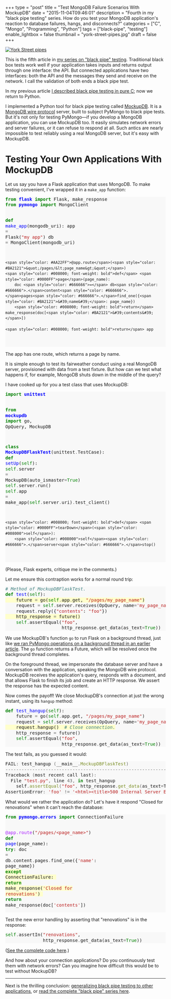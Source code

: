+++
type = "post"
title = "Test MongoDB Failure Scenarios With MockupDB"
date = "2015-11-04T09:46:01"
description = "Fourth in my \"black pipe testing\" series. How do you test your MongoDB application's reaction to database failures, hangs, and disconnects?"
categories = ["C", "Mongo", "Programming", "Python"]
tags = ["black-pipe", "testing"]
enable_lightbox = false
thumbnail = "york-street-pipes.jpg"
draft = false
+++

<p><a href="https://www.flickr.com/photos/emptysquare/1528243252"><img style="display:block; margin-left:auto; margin-right:auto;" src="york-street-pipes.jpg" alt="York Street pipes" title="York Street pipes" /></a></p>
<p>This is the fifth article in <a href="/blog/black-pipe-testing-series/">my series on "black pipe" testing</a>. Traditional black box tests work well if your application takes inputs and returns output through one interface: the API. But connected applications have two interfaces: both the API and the messages they send and receive on the network. I call the validation of both ends a black pipe test.</p>
<p>In my previous article <a href="/blog/libmongoc-black-pipe-testing-mock-server/">I described black pipe testing in pure C</a>; now we return to Python.</p>
<p>I implemented a Python tool for black pipe testing called
<a href="http://mockupdb.readthedocs.org/">MockupDB</a>. It is a <a href="http://docs.mongodb.org/meta-driver/latest/legacy/mongodb-wire-protocol/">MongoDB wire protocol</a> server, built to subject PyMongo to black pipe tests. But it's not only for testing PyMongo&mdash;if you develop a MongoDB application, you can use MockupDB too. It easily simulates network errors and server failures, or it can refuse to respond at all. Such antics are nearly impossible to test reliably using a real MongoDB server, but it's easy with MockupDB.</p>
<h1 id="testing-your-own-applications-with-mockupdb">Testing Your Own Applications With MockupDB</h1>
<p>Let us say you have a Flask application that uses MongoDB. To make testing convenient, I've wrapped it in a <code>make_app</code> function:</p>
<div class="codehilite" style="background: #f8f8f8"><pre style="line-height: 125%"><span style="color: #008000; font-weight: bold">from</span> <span style="color: #0000FF; font-weight: bold">flask</span> <span style="color: #008000; font-weight: bold">import</span> Flask, make_response
<span style="color: #008000; font-weight: bold">from</span> <span style="color: #0000FF; font-weight: bold">pymongo</span> <span style="color: #008000; font-weight: bold">import</span> MongoClient

<span style="color: #008000; font-weight: bold">def</span> <span style="color: #0000FF">make_app</span>(mongodb_uri):
    app <span style="color: #666666">=</span> Flask(<span style="color: #BA2121">&quot;my app&quot;</span>)
    db <span style="color: #666666">=</span> MongoClient(mongodb_uri)

    <span style="color: #AA22FF">@app.route</span>(<span style="color: #BA2121">&quot;/pages/&lt;page_name&gt;&quot;</span>)
    <span style="color: #008000; font-weight: bold">def</span> <span style="color: #0000FF">page</span>(page_name):
        doc <span style="color: #666666">=</span> db<span style="color: #666666">.</span>content<span style="color: #666666">.</span>pages<span style="color: #666666">.</span>find_one({<span style="color: #BA2121">&#39;name&#39;</span>: page_name})
        <span style="color: #008000; font-weight: bold">return</span> make_response(doc[<span style="color: #BA2121">&#39;contents&#39;</span>])

    <span style="color: #008000; font-weight: bold">return</span> app
</pre></div>


<p>The app has one route, which returns a page by name.</p>
<p>It is simple enough to test its fairweather conduct using a real MongoDB server, provisioned with data from a test fixture. But how can we test what happens if, for example, MongoDB shuts down in the middle of the query?</p>
<p>I have cooked up for you a test class that uses MockupDB:</p>
<div class="codehilite" style="background: #f8f8f8"><pre style="line-height: 125%"><span style="color: #008000; font-weight: bold">import</span> <span style="color: #0000FF; font-weight: bold">unittest</span>

<span style="color: #008000; font-weight: bold">from</span> <span style="color: #0000FF; font-weight: bold">mockupdb</span> <span style="color: #008000; font-weight: bold">import</span> go, OpQuery, MockupDB


<span style="color: #008000; font-weight: bold">class</span> <span style="color: #0000FF; font-weight: bold">MockupDBFlaskTest</span>(unittest<span style="color: #666666">.</span>TestCase):
    <span style="color: #008000; font-weight: bold">def</span> <span style="color: #0000FF">setUp</span>(<span style="color: #008000">self</span>):
        <span style="color: #008000">self</span><span style="color: #666666">.</span>server <span style="color: #666666">=</span> MockupDB(auto_ismaster<span style="color: #666666">=</span><span style="color: #008000">True</span>)
        <span style="color: #008000">self</span><span style="color: #666666">.</span>server<span style="color: #666666">.</span>run()
        <span style="color: #008000">self</span><span style="color: #666666">.</span>app <span style="color: #666666">=</span> make_app(<span style="color: #008000">self</span><span style="color: #666666">.</span>server<span style="color: #666666">.</span>uri)<span style="color: #666666">.</span>test_client()

    <span style="color: #008000; font-weight: bold">def</span> <span style="color: #0000FF">tearDown</span>(<span style="color: #008000">self</span>):
        <span style="color: #008000">self</span><span style="color: #666666">.</span>server<span style="color: #666666">.</span>stop()
</pre></div>


<p>(Please, Flask experts, critique me in the comments.)</p>
<p>Let me ensure this contraption works for a normal round trip:</p>
<div class="codehilite" style="background: #f8f8f8"><pre style="line-height: 125%"><span style="color: #408080; font-style: italic"># Method of MockupDBFlaskTest.</span>
<span style="color: #008000; font-weight: bold">def</span> <span style="color: #0000FF">test</span>(<span style="color: #008000">self</span>):
<span style="background-color: #ffffcc">    future <span style="color: #666666">=</span> go(<span style="color: #008000">self</span><span style="color: #666666">.</span>app<span style="color: #666666">.</span>get, <span style="color: #BA2121">&quot;/pages/my_page_name&quot;</span>)
</span>    request <span style="color: #666666">=</span> <span style="color: #008000">self</span><span style="color: #666666">.</span>server<span style="color: #666666">.</span>receives(OpQuery, name<span style="color: #666666">=</span><span style="color: #BA2121">&#39;my_page_name&#39;</span>)
    request<span style="color: #666666">.</span>reply({<span style="color: #BA2121">&quot;contents&quot;</span>: <span style="color: #BA2121">&quot;foo&quot;</span>})
<span style="background-color: #ffffcc">    http_response <span style="color: #666666">=</span> future()
</span>    <span style="color: #008000">self</span><span style="color: #666666">.</span>assertEqual(<span style="color: #BA2121">&quot;foo&quot;</span>,
                     http_response<span style="color: #666666">.</span>get_data(as_text<span style="color: #666666">=</span><span style="color: #008000">True</span>))
</pre></div>


<p>We use MockupDB's function <code>go</code> to run Flask on a background thread, just like <a href="/blog/black-pipe-testing-pymongo/">we ran PyMongo operations on a background thread in an earlier article</a>. The <code>go</code> function returns a Future, which will be resolved once the background thread completes.</p>
<p>On the foreground thread, we impersonate the database server and have a conversation with the application, speaking the MongoDB wire protocol. MockupDB receives the application's query, responds with a document, and that allows Flask to finish its job and create an HTTP response. We assert the response has the expected content.</p>
<p>Now comes the payoff! We close MockupDB's connection at just the wrong instant, using its <code>hangup</code> method:</p>
<div class="codehilite" style="background: #f8f8f8"><pre style="line-height: 125%"><span style="color: #008000; font-weight: bold">def</span> <span style="color: #0000FF">test_hangup</span>(<span style="color: #008000">self</span>):
    future <span style="color: #666666">=</span> go(<span style="color: #008000">self</span><span style="color: #666666">.</span>app<span style="color: #666666">.</span>get, <span style="color: #BA2121">&quot;/pages/my_page_name&quot;</span>)
    request <span style="color: #666666">=</span> <span style="color: #008000">self</span><span style="color: #666666">.</span>server<span style="color: #666666">.</span>receives(OpQuery, name<span style="color: #666666">=</span><span style="color: #BA2121">&#39;my_page_name&#39;</span>)
<span style="background-color: #ffffcc">    request<span style="color: #666666">.</span>hangup()  <span style="color: #408080; font-style: italic"># Close connection.</span>
</span>    http_response <span style="color: #666666">=</span> future()
    <span style="color: #008000">self</span><span style="color: #666666">.</span>assertEqual(<span style="color: #BA2121">&quot;foo&quot;</span>,
                     http_response<span style="color: #666666">.</span>get_data(as_text<span style="color: #666666">=</span><span style="color: #008000">True</span>))
</pre></div>


<p>The test fails, as you guessed it would:</p>
<div class="codehilite" style="background: #f8f8f8"><pre style="line-height: 125%">FAIL<span style="color: #666666">:</span> test_hangup <span style="color: #666666">(</span>__main__<span style="color: #666666">.</span><span style="color: #7D9029">MockupDBFlaskTest</span><span style="color: #666666">)</span>
<span style="color: #666666">---------------------------------------------------------------------</span>
Traceback <span style="color: #666666">(</span>most recent call last<span style="color: #666666">):</span>
  File <span style="color: #BA2121">&quot;test.py&quot;</span><span style="color: #666666">,</span> line <span style="color: #666666">43,</span> <span style="color: #008000; font-weight: bold">in</span> test_hangup
    self<span style="color: #666666">.</span><span style="color: #7D9029">assertEqual</span><span style="color: #666666">(</span><span style="color: #BA2121">&quot;foo&quot;</span><span style="color: #666666">,</span> http_response<span style="color: #666666">.</span><span style="color: #7D9029">get_data</span><span style="color: #666666">(</span>as_text<span style="color: #666666">=</span>True<span style="color: #666666">))</span>
AssertionError<span style="color: #666666">:</span> <span style="color: #BA2121">&#39;foo&#39;</span> <span style="color: #666666">!=</span> <span style="color: #BA2121">&#39;&lt;html&gt;&lt;title&gt;500 Internal Server Error...&#39;</span>
</pre></div>


<p>What would we rather the application do? Let's have it respond "Closed for renovations" when it can't reach the database:</p>
<div class="codehilite" style="background: #f8f8f8"><pre style="line-height: 125%"><span style="color: #008000; font-weight: bold">from</span> <span style="color: #0000FF; font-weight: bold">pymongo.errors</span> <span style="color: #008000; font-weight: bold">import</span> ConnectionFailure

<span style="color: #AA22FF">@app.route</span>(<span style="color: #BA2121">&quot;/pages/&lt;page_name&gt;&quot;</span>)
<span style="color: #008000; font-weight: bold">def</span> <span style="color: #0000FF">page</span>(page_name):
    <span style="color: #008000; font-weight: bold">try</span>:
        doc <span style="color: #666666">=</span> db<span style="color: #666666">.</span>content<span style="color: #666666">.</span>pages<span style="color: #666666">.</span>find_one({<span style="color: #BA2121">&#39;name&#39;</span>: page_name})
<span style="background-color: #ffffcc">    <span style="color: #008000; font-weight: bold">except</span> ConnectionFailure:
</span><span style="background-color: #ffffcc">        <span style="color: #008000; font-weight: bold">return</span> make_response(<span style="color: #BA2121">&#39;Closed for renovations&#39;</span>)
</span>    <span style="color: #008000; font-weight: bold">return</span> make_response(doc[<span style="color: #BA2121">&#39;contents&#39;</span>])
</pre></div>


<p>Test the new error handling by asserting that "renovations" is in the response:</p>
<div class="codehilite" style="background: #f8f8f8"><pre style="line-height: 125%"><span style="color: #008000">self</span><span style="color: #666666">.</span>assertIn(<span style="color: #BA2121">&quot;renovations&quot;</span>,
              http_response<span style="color: #666666">.</span>get_data(as_text<span style="color: #666666">=</span><span style="color: #008000">True</span>))
</pre></div>


<p>(<a href="https://gist.github.com/ajdavis/96e4c64be32fce042f10">See the complete code here</a>.)</p>
<p>And how about your connection applications? Do you continuously test them with network errors? Can you imagine how difficult this would be to test without MockupDB?</p>
<hr />
<p>Next is the thrilling conclusion: <a href="/blog/black-pipe-testing-in-summary/">generalizing black pipe testing to other applications</a>, or <a href="/blog/black-pipe-testing-series/">read the complete "black pipe" series here</a>.</p>
    